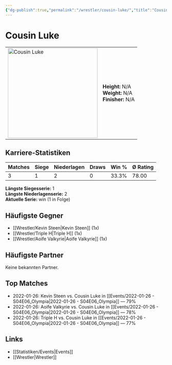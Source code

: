 ```yaml
---
{"dg-publish":true,"permalink":"/wrestler/cousin-luke/","title":"Cousin Luke","tags":["wrestler"],"noteIcon":""}
---
```



# Cousin Luke

<table>
        <tr>
        <td><img src="https://github.com/CptSpaulding1980/choke-slam-wrestling/releases/download/images/Cousin_Luke.png" width="280" alt="Cousin Luke"></td>
        <td>
        <b>Height:</b> N/A<br>
        <b>Weight:</b> N/A<br>
        <b>Finisher:</b> N/A<br>
        </td>
        </tr>
        </table>
        
## Karriere-Statistiken

| Matches | Siege | Niederlagen | Draws | Win % | Ø Rating |
|---------|-------|-------------|-------|-------|-----------|
| 3 | 1 | 2 | 0 | 33.3% | 78.00 |

**Längste Siegesserie:** 1<br>**Längste Niederlagenserie:** 2<br>**Aktuelle Serie:** win (1 in Folge)


## Häufigste Gegner
- [[Wrestler/Kevin Steen\|Kevin Steen]] (1x)
- [[Wrestler/Triple H\|Triple H]] (1x)
- [[Wrestler/Aoife Valkyrie\|Aoife Valkyrie]] (1x)

## Häufigste Partner
Keine bekannten Partner.

## Top Matches
- 2022-01-26: Kevin Steen vs. Cousin Luke in [[Events/2022-01-26 - S04E06_Olympia\|2022-01-26 - S04E06_Olympia]] — 79%
- 2022-01-26: Aoife Valkyrie vs. Cousin Luke in [[Events/2022-01-26 - S04E06_Olympia\|2022-01-26 - S04E06_Olympia]] — 78%
- 2022-01-26: Triple H vs. Cousin Luke in [[Events/2022-01-26 - S04E06_Olympia\|2022-01-26 - S04E06_Olympia]] — 77%

## Links
- [[Statistiken/Events\|Events]]
- [[Wrestler\|Wrestler]]
